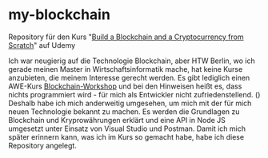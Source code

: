 # my-blockchain
<p>Repository für den Kurs "<a href="https://www.udemy.com/build-blockchain/">Build a Blockchain and a Cryptocurrency from Scratch</a>" auf Udemy</p>
<p>Ich war neugierig auf die Technologie Blockchain, aber HTW Berlin, wo ich gerade meinen Master in Wirtschaftsinformatik mache, hat keine Kurse anzubieten, die meinem Interesse gerecht werden. Es gibt lediglich einen AWE-Kurs <a href="https://lsf.htw-berlin.de/qisserver/rds?state=wsearchv&search=2&veranstaltung.veranstid=138873">Blockchain-Workshop</a> und bei den Hinweisen heißt es, dass nichts programmiert wird - für mich als Entwickler nicht zufriedenstellend. () Deshalb habe ich mich anderweitig umgesehen, um mich mit der für mich neuen Technologie bekannt zu machen. Es werden die Grundlagen zu Blockchain und Kryprowährungen erklärt und eine API in Node JS umgesetzt unter Einsatz von Visual Studio und Postman. Damit ich mich später erinnern kann, was ich im Kurs so gemacht habe, habe ich diese Repository angelegt.</p>
